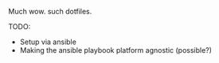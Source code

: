 Much wow. such dotfiles.

TODO:

- Setup via ansible
- Making the ansible playbook platform agnostic (possible?)
